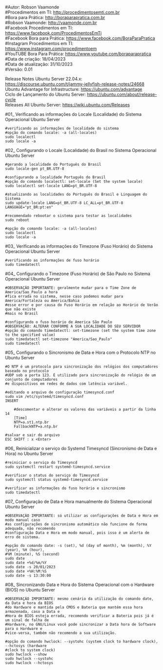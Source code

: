 #Autor: Robson Vaamonde<br>
#Procedimentos em TI: http://procedimentosemti.com.br<br>
#Bora para Prática: http://boraparapratica.com.br<br>
#Robson Vaamonde: http://vaamonde.com.br<br>
#Facebook Procedimentos em TI: https://www.facebook.com/ProcedimentosEmTi<br>
#Facebook Bora para Prática: https://www.facebook.com/BoraParaPratica<br>
#Instagram Procedimentos em TI: https://www.instagram.com/procedimentoem<br>
#YouTUBE Bora Para Prática: https://www.youtube.com/boraparapratica<br>
#Data de criação: 18/04/2023<br>
#Data de atualização: 31/10/2023<br>
#Versão: 0.01<br>

Release Notes Ubuntu Server 22.04.x: https://discourse.ubuntu.com/t/jammy-jellyfish-release-notes/24668<br>
Ubuntu Advantage for Infrastructure: https://ubuntu.com/advantage<br>
Ciclo de Lançamento do Ubuntu Server: https://ubuntu.com/about/release-cycle<br>
Releases All Ubuntu Server: https://wiki.ubuntu.com/Releases

#01_ Verificando as informações do Locale (Localidade) do Sistema Operacional Ubuntu Server<br>
	
	#verificando as informações de localidade do sistema
	#opção do comando locale: -a (all-locales)
	sudo localectl
	sudo locale -a

#02_ Configurando o Locale (Localidade) do Brasil no Sistema Operacional Ubuntu Server<br>
	
	#gerando a localidade do Português do Brasil
	sudo locale-gen pt_BR.UTF-8

	#configurando a localidade Português do Brasil
	#opção do comando localectl: set-locale (Set the system locale)
	sudo localectl set-locale LANG=pt_BR.UTF-8

	#atualizando as localidades do Português do Brasil e Linguagem do Sistema
	sudo update-locale LANG=pt_BR.UTF-8 LC_ALL=pt_BR.UTF-8 LANGUAGE="pt_BR:pt:en"
	
	#recomendado rebootar o sistema para testar as localidades
	sudo reboot

	#opção do comando locale: -a (all-locales)
	sudo localectl
	sudo locale -a

#03_ Verificando as informações do Timezone (Fuso Horário) do Sistema Operacional Ubuntu Server<br>

	#verificando as informações de fuso horário
	sudo timedatectl

#04_ Configurando o Timezone (Fuso Horário) de São Paulo no Sistema Operacional Ubuntu Server<br>

	#OBSERVAÇÃO IMPORTANTE: geralmente mudar para o Time Zone de America/Sao_Paulo a hora
	#fica errada no sistema, nesse caso podemos mudar para America/Fortaleza ou America/Bahia
	#esse error e por causa do Fuso Horário em relação ao Horário de Verão que não existe 
	#mais no Brasil

	#configurando o fuso horário de America São Paulo
	#OBSERVAÇÃO: ALTERAR CONFORME A SUA LOCALIDADE DO SEU SERVIDOR
	#opção do comando timedatectl: set-timezone (set the system time zone to the specified value)
	sudo timedatectl set-timezone "America/Sao_Paulo"
	sudo timedatectl

#05_ Configurando o Sincronismo de Data e Hora com o Protocolo NTP no Ubuntu Server<br>

	#O NTP é um protocolo para sincronização dos relógios dos computadores baseado no protocolo 
	#UDP sob a porta 123. É utilizado para sincronização do relógio de um conjunto de computadores 
	#e dispositivos em redes de dados com latência variável.
	
	#editando o arquivo de configuração timesyncd.conf
	sudo vim /etc/systemd/timesyncd.conf
	INSERT
		
		#descomentar e alterar os valores das variáveis a partir da linha 14
		[Time]
		NTP=a.st1.ntp.br
		FallbackNTP=a.ntp.br
	
	#salvar e sair do arquivo
	ESC SHIFT : x <Enter>

#06_ Reinicializar o serviço do Systemd Timesyncd (Sincronismo de Data e Hora) no Ubuntu Server<br>

	#reiniciar o serviço do Timesyncd
	sudo systemctl restart systemd-timesyncd.service
	
	#verificar o status do serviço do Timesyncd
	sudo systemctl status systemd-timesyncd.service
	
	#verificar as informações do fuso horário e sincronismo
	sudo timedatectl

#07_ Configuração de Data e Hora manualmente do Sistema Operacional Ubuntu Server

	#OBSERVAÇÃO IMPORTANTE: só utilizar as configurações de Data e Hora em modo manual caso
	#as configurações de sincronismo automático não funcione de forma adequada, não recomendo
	#configuração Data e Hora em modo manual, pois isso é um alerta de erro de sistema.

	#opção do comando date: -s (set), %d (day of month), %m (month), %Y (year), %H (hour), 
	#%M (minute), %S (second)
	sudo date
	sudo date +%d/%m/%Y
	sudo date -s 20/01/2023
	sudo date +%H:%M:%S
	sudo date -s 13:30:00

#08_ Sincronizando Data e Hora do Sistema Operacional com o Hardware (BIOS) no Ubuntu Server<br>

	#OBSERVAÇÃO IMPORTANTE: mesmo cenário da utilização do comando date, da Data e hora da BIOS
	#do Hardware e mantida pela CMOS e Bateria que mantém essa hora armazenada, caso a Data e
	#Hora de BIOS esteja errada, recomendo verificar a Bateria pois já é um sinal de falha de
	#Hardware, no GNU/Linux você pode sincronizar a Data hora de Software para o Hardware e 
	#vice-versa, também não recomendo a sua utilização.

	#opção do comando hwclock: --systohc (system clock to hardware clock), --hctosys (hardware 
	#clock to system clock)
	sudo hwclock --show
	sudo hwclock --systohc
	sudo hwclock --hctosys